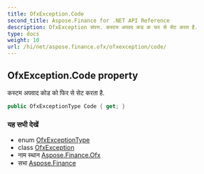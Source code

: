```yaml
---
title: OfxException.Code
second_title: Aspose.Finance for .NET API Reference
description: OfxException संपत्त. कस्टम अपवद कड क फर से सेट करत है.
type: docs
weight: 10
url: /hi/net/aspose.finance.ofx/ofxexception/code/
---
```

## OfxException.Code property

कस्टम अपवाद कोड को फिर से सेट करता है.

```csharp
public OfxExceptionType Code { get; }
```

### यह सभी देखें

* enum [OfxExceptionType](../../ofxexceptiontype/)
* class [OfxException](../)
* नाम स्थान [Aspose.Finance.Ofx](../../ofxexception/)
* सभा [Aspose.Finance](../../../)



